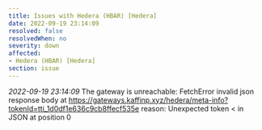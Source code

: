 ```yaml
---
title: Issues with Hedera (HBAR) [Hedera]
date: 2022-09-19 23:14:09
resolved: false
resolvedWhen: no
severity: down
affected:
- Hedera (HBAR) [Hedera]
section: issue
---
```


*2022-09-19 23:14:09* The gateway is unreachable: FetchError invalid json response body at https://gateways.kaffinp.xyz/hedera/meta-info?tokenId=tti_1d0df1e636c9cb8ffecf535e reason: Unexpected token < in JSON at position 0